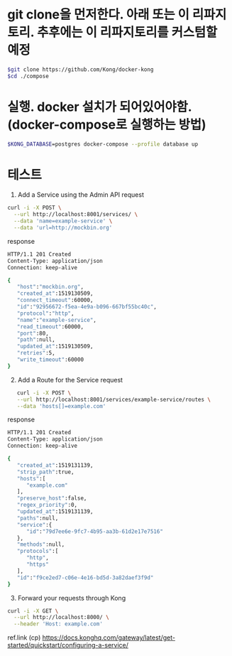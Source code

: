 # git clone을 먼저한다. 아래 또는 이 리파지토리. 추후에는 이 리파지토리를 커스텀할 예정

```sh
$git clone https://github.com/Kong/docker-kong
$cd ./compose
```
# 실행. docker 설치가 되어있어야함. (docker-compose로 실행하는 방법)
```sh
$KONG_DATABASE=postgres docker-compose --profile database up
```

# 테스트
1. Add a Service using the Admin API
request
```sh
curl -i -X POST \
  --url http://localhost:8001/services/ \
  --data 'name=example-service' \
  --data 'url=http://mockbin.org'
```
response
```sh
HTTP/1.1 201 Created
Content-Type: application/json
Connection: keep-alive

{
   "host":"mockbin.org",
   "created_at":1519130509,
   "connect_timeout":60000,
   "id":"92956672-f5ea-4e9a-b096-667bf55bc40c",
   "protocol":"http",
   "name":"example-service",
   "read_timeout":60000,
   "port":80,
   "path":null,
   "updated_at":1519130509,
   "retries":5,
   "write_timeout":60000
}
```
2. Add a Route for the Service
request
```sh
   curl -i -X POST \
   --url http://localhost:8001/services/example-service/routes \
   --data 'hosts[]=example.com'
```
response
```sh
HTTP/1.1 201 Created
Content-Type: application/json
Connection: keep-alive

{
   "created_at":1519131139,
   "strip_path":true,
   "hosts":[
      "example.com"
   ],
   "preserve_host":false,
   "regex_priority":0,
   "updated_at":1519131139,
   "paths":null,
   "service":{
      "id":"79d7ee6e-9fc7-4b95-aa3b-61d2e17e7516"
   },
   "methods":null,
   "protocols":[
      "http",
      "https"
   ],
   "id":"f9ce2ed7-c06e-4e16-bd5d-3a82daef3f9d"
}
```

3. Forward your requests through Kong
```sh
curl -i -X GET \
  --url http://localhost:8000/ \
  --header 'Host: example.com'
```

ref.link (cp)
https://docs.konghq.com/gateway/latest/get-started/quickstart/configuring-a-service/
